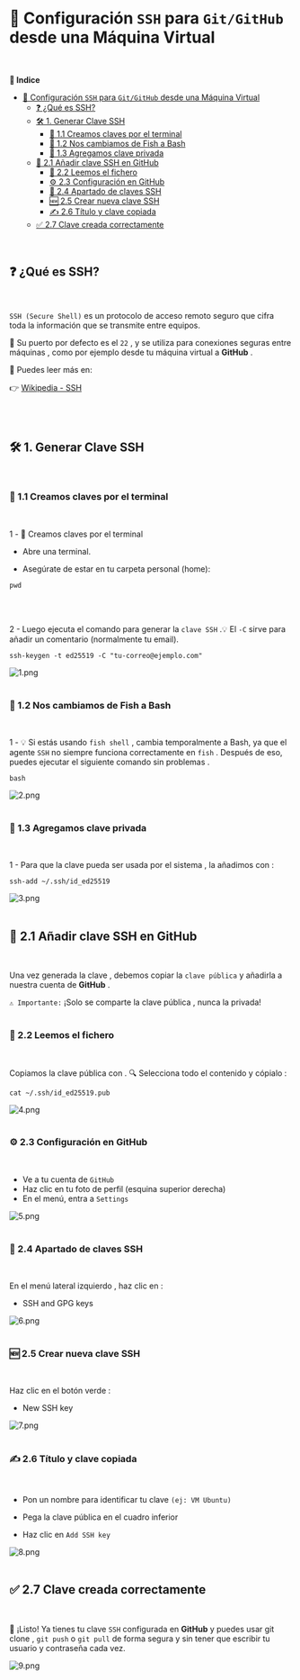 # 🔐 Configuración ``SSH`` para ``Git/GitHub`` desde una Máquina Virtual
<br>

**📑 Indice**
- [🔐 Configuración ``SSH`` para ``Git/GitHub`` desde una Máquina Virtual](#-configuración-ssh-para-gitgithub-desde-una-máquina-virtual)
  - [❓ ¿Qué es SSH?](#-qué-es-ssh)
  - [🛠️ 1. Generar Clave SSH](#️-1-generar-clave-ssh)
    - [📄 1.1 Creamos claves por el terminal](#-11-creamos-claves-por-el-terminal)
    - [🔁 1.2 Nos cambiamos de Fish a Bash](#-12-nos-cambiamos-de-fish-a-bash)
    - [🔑 1.3 Agregamos clave privada](#-13-agregamos-clave-privada)
  - [📩 2.1 Añadir clave SSH en GitHub](#-21-añadir-clave-ssh-en-github)
    - [📖 2.2 Leemos el fichero](#-22-leemos-el-fichero)
    - [⚙️ 2.3 Configuración en GitHub](#️-23-configuración-en-github)
    - [🔐 2.4 Apartado de claves SSH](#-24-apartado-de-claves-ssh)
    - [🆕 2.5 Crear nueva clave SSH](#-25-crear-nueva-clave-ssh)
    - [✍️ 2.6 Título y clave copiada](#️-26-título-y-clave-copiada)
  - [✅ 2.7 Clave creada correctamente](#-27-clave-creada-correctamente)

<br>

## ❓ ¿Qué es SSH?
<br>

``SSH (Secure Shell)`` es un protocolo de acceso remoto seguro que cifra toda la información que se transmite entre equipos.

📡 Su puerto por defecto es el ``22`` , y se utiliza para conexiones seguras entre máquinas , como por ejemplo desde tu máquina virtual a **GitHub** .

🔎 Puedes leer más en:

👉 [Wikipedia - SSH](https://es.wikipedia.org/wiki/Secure_Shell)

<br>
<br>


## 🛠️ 1. Generar Clave SSH
<br>

### 📄 1.1 Creamos claves por el terminal
<br>


1 - 📄 Creamos claves por el terminal

  - Abre una terminal.

  - Asegúrate de estar en tu carpeta personal (home):

~~~~
pwd
~~~~
<br>
<br>


2 - Luego ejecuta el comando para generar la ``clave SSH`` .💡 El ``-C`` sirve para añadir un comentario (normalmente tu email).

~~~~
ssh-keygen -t ed25519 -C "tu-correo@ejemplo.com"
~~~~

![1.png](./img/1.png)
<br>
<br>



### 🔁 1.2 Nos cambiamos de Fish a Bash
<br>


1 - 💡 Si estás usando ``fish shell`` , cambia temporalmente a Bash, ya que el agente ``SSH`` no siempre funciona correctamente en ``fish`` . Después de eso, puedes ejecutar el siguiente comando sin problemas .

~~~~
bash
~~~~

![2.png](./img/2.png)
<br>
<br>


### 🔑 1.3 Agregamos clave privada
<br> 

1 - Para que la clave pueda ser usada por el sistema , la añadimos con :

~~~~
ssh-add ~/.ssh/id_ed25519
~~~~

![3.png](./img/3.png)
<br> 
<br> 



## 📩 2.1 Añadir clave SSH en GitHub
<br>

Una vez generada la clave  , debemos copiar la ``clave pública`` y añadirla a nuestra cuenta de **GitHub** .

``⚠️ Importante:`` ¡Solo se comparte la clave pública , nunca la privada!
<br>
<br>


### 📖 2.2 Leemos el fichero
<br>

Copiamos la clave pública con . 🔍 Selecciona todo el contenido y cópialo :

~~~~
cat ~/.ssh/id_ed25519.pub
~~~~

![4.png](./img/4.png)
<br>
<br>


### ⚙️ 2.3 Configuración en GitHub
<br>

  - Ve a tu cuenta de ``GitHub``
  - Haz clic en tu foto de perfil (esquina superior derecha)
  - En el menú, entra a ``Settings``


![5.png](./img/5.png)
<br>
<br>


### 🔐 2.4 Apartado de claves SSH
<br>

En el menú lateral izquierdo , haz clic en :

  - SSH and GPG keys

![6.png](./img/6.png)
<br>
<br>


### 🆕 2.5 Crear nueva clave SSH
<br>

Haz clic en el botón verde :

 - New SSH key

![7.png](./img/7.png)
<br>
<br>



### ✍️ 2.6 Título y clave copiada
<br>

  - Pon un nombre para identificar tu clave ``(ej: VM Ubuntu)``
  
  - Pega la clave pública en el cuadro inferior
  
  - Haz clic en ``Add SSH key``

![8.png](./img/8.png)
<br>
<br>



## ✅ 2.7 Clave creada correctamente
<br>

🎉 ¡Listo! Ya tienes tu clave ``SSH`` configurada en **GitHub** y puedes usar git clone , ``git push`` o ``git pull`` de forma segura y sin tener que escribir tu usuario y contraseña cada vez.

![9.png](./img/9.png)